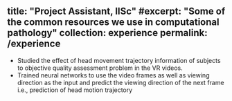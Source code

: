 title: "Project Assistant, IISc"
#excerpt: "Some of the common resources we use in computational pathology"
collection: experience
permalink: /experience
---

* Studied the effect of head movement trajectory information of subjects to objective quality assessment problem in the VR videos.
* Trained neural networks to use the video frames as well as viewing direction as the input and predict the viewing direction of the next frame i.e., prediction of head motion trajectory
